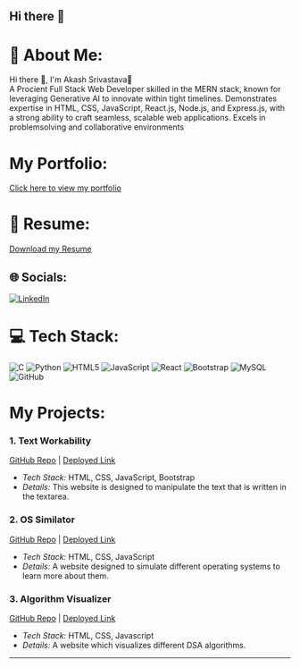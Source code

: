 ## Hi there 👋


# 💫 About Me:
Hi there 👋, I'm Akash Srivastava🚀<br>A Procient Full Stack Web Developer skilled in the MERN
stack, known for leveraging Generative AI to innovate within
tight timelines. Demonstrates expertise in HTML, CSS, JavaScript,
React.js, Node.js, and Express.js, with a strong ability to craft
seamless, scalable web applications. Excels in problemsolving and collaborative environments

# My Portfolio:
[Click here to view my portfolio]([https://celadon-blini-d8c3a4.netlify.app/](https://akash-portfolio.mystrikingly.com/))

# 📄 Resume:
[Download my Resume]([https://drive.google.com/uc?export=download&id=1tOalXq1yuWwXgJP0jQqPiSOjuSUbAfNJ](https://resume-builder-test-new.masaischool.com/resume/public?resumeId=678a8d8f565a02c8ebde9e56))

## 🌐 Socials:
[![LinkedIn](https://img.shields.io/badge/LinkedIn-%230077B5.svg?logo=linkedin&logoColor=white)](https://www.linkedin.com/in/akash-srivastava-b3b3041bb/) 


# 💻 Tech Stack:
![C](https://img.shields.io/badge/C-5479A1.svg?style=for-the-badge&logoColor=white) ![Python](https://img.shields.io/badge/pyhton-yellow.svg?style=for-the-badge&logo=python&logoColor=white) ![HTML5](https://img.shields.io/badge/html5-%23E34F26.svg?style=for-the-badge&logo=html5&logoColor=white) ![JavaScript](https://img.shields.io/badge/javascript-%23323330.svg?style=for-the-badge&logo=javascript&logoColor=%23F7DF1E) ![React](https://img.shields.io/badge/react-4479A1.svg?style=for-the-badge&logo=react&logoColor=white) ![Bootstrap](https://img.shields.io/badge/bootstrap-%238511FA.svg?style=for-the-badge&logo=bootstrap&logoColor=white) ![MySQL](https://img.shields.io/badge/mysql-4479A1.svg?style=for-the-badge&logo=mysql&logoColor=white) ![GitHub](https://img.shields.io/badge/github-%23121011.svg?style=for-the-badge&logo=github&logoColor=white) 


# My Projects:

### 1. Text Workability
[GitHub Repo](https://github.com/imakash13/Text-Workability) | [Deployed Link](https://text-workability.netlify.app/)
- *Tech Stack:* HTML, CSS, JavaScript, Bootstrap
- *Details:* This website is designed to manipulate the text that is written in the textarea.


### 2. OS Similator
[GitHub Repo](https://github.com/kuldeeepy/Crypto-Crusaders_011) | [Deployed Link](https://crypto-crusaders.vercel.app/)
- *Tech Stack:* HTML, CSS, JavaScript
- *Details:* A website designed to simulate different operating systems to learn more about them.

### 3. Algorithm Visualizer
[GitHub Repo](https://github.com/PoojaSingh31github/Algorithm-Visualizer) | [Deployed Link](https://al-orbiters-005.vercel.app/)
- *Tech Stack:* HTML, CSS, Javascript
- *Details:* A website which visualizes different DSA algorithms.

---

